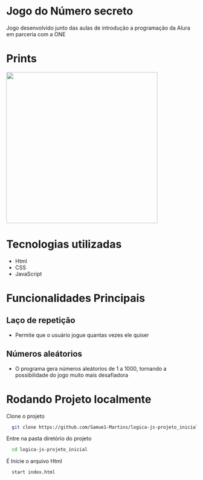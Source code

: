 # Jogo do Número secreto 

Jogo desenvolvido junto das aulas de introdução a programação da Alura em parceria com a ONE

# Prints 
<img src ="https://github.com/user-attachments/assets/031c6b97-a878-475f-91db-b513c35f1b16" height=400px>

# Tecnologias utilizadas

- Html
- CSS
- JavaScript

# Funcionalidades Principais
 
 ## Laço de repetição
 - Permite que o usuário jogue quantas vezes ele quiser
 
 ## Números aleátorios
 - O programa gera números aleátorios de 1 a 1000, tornando a possibilidade do jogo muito mais desafiadora

# Rodando Projeto localmente

Clone o projeto

```bash
  git clone https://github.com/Samue1-Martins/logica-js-projeto_inicial.git
```

Entre na pasta diretório do projeto

```bash
  cd logica-js-projeto_inicial
```

É Inicie o arquivo Html

```bash
  start index.html
```
##
